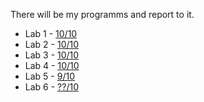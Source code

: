 There will be my programms and report to it.
- Lab 1 - [10/10](https://docs.google.com/document/d/1InFjl5dPh5wPCF7WbRdH8msszcav0SUCQHi2nLhI7Zs/edit?tab=t.0)
- Lab 2 - [10/10](https://docs.google.com/document/d/1VwGA9TUUrjQOdZcdbOIjWrO7_lGP-DCtlb8oHC5uUZ4/edit?tab=t.0)
- Lab 3 - [10/10](https://docs.google.com/document/d/1WbGKnQryyQ5aUC4_0_un-3jF0M9wQhk48SBsFb9nTCg/edit?tab=t.0)
- Lab 4 - [10/10](https://docs.google.com/document/d/1I4YbxN13Pcd_aYzlyGIT6ZKRvNl6EeYBiNiUonnjADs/edit?tab=t.0)
- Lab 5 - [9/10](https://docs.google.com/document/d/1X72HcgRmwMlZfJiKXflEqIm2cnASkUpf97jRSlEBC7s/edit?tab=t.0)
- Lab 6 - [??/10](https://docs.google.com/document/d/1C9TVUrbmB2MQdB2Idy8OPvy0F8q2-keccWhZ434HfX8/edit?tab=t.0)
